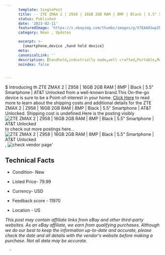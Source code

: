 ```yaml
---
      template: SinglePost
      title: -- ZTE ZMAX 2 | Z958 | 16GB 2GB RAM | 8MP | Black | 5.5" Smartphone | AT&T Unlocked
      status: Published
      date: '2023-02-11'
      featuredImage: 'https://i.ebayimg.com/thumbs/images/g/X7EAAOSwpINg1LRc/s-l225.jpg'
      category: News , Updates

      excerpt: >-
        [smartphone,device ,hand held device]
      meta:
      canonicalLink: ''
      description: [handheld,industrially made,well crafted,Portable,Mobile,Compact,Convenient,Lightweight,Maneuverable,Man-portable,Miniature,Carriable,Hand-held,Light,Holdable,Transportable,Mobile device,Pocket-sized,On-the-go,Wireless,Cordless,Compact size,Convenient size, smartphone,device ,hand held device]
      noindex: false
      

---
```

$
      Introducing th ZTE ZMAX 2 | Z958 | 16GB 2GB RAM | 8MP | Black | 5.5" Smartphone | AT&T Unlocked from a well-known brand.This On-the-go device  is sure to be a Point-of-interest in your home. [Click Here](https://www.ebay.com/itm/184903712308?hash=item2b0d1ebe34%3Ag%3AX7EAAOSwpINg1LRc&mkevt=1&mkcid=1&mkrid=711-53200-19255-0&campid=%253CePNCampaignId%253E&customid=%253CreferenceId%253E&toolid=10049) to read more to learn about the shipping costs and additional details for the ZTE ZMAX 2 | Z958 | 16GB 2GB RAM | 8MP | Black | 5.5" Smartphone | AT&T Unlocked. Shipping cost is undefined.Here is the posting visibly ![ZTE ZMAX 2 | Z958 | 16GB 2GB RAM | 8MP | Black | 5.5" Smartphone | AT&T Unlocked](https://i.ebayimg.com/thumbs/images/g/X7EAAOSwpINg1LRc/s-l225.jpg) to check out more postings here... ![ZTE ZMAX 2 | Z958 | 16GB 2GB RAM | 8MP | Black | 5.5" Smartphone | AT&T Unlocked](https://i.ebayimg.com/images/g/X7EAAOSwpINg1LRc/s-l1600.jpg), ![check vendor page](https://origin-galleryplus.ebayimg.com/ws/web/184903712308_2_0_1/225x225.jpg,https://origin-galleryplus.ebayimg.com/ws/web/184903712308_3_0_1/225x225.jpg,https://origin-galleryplus.ebayimg.com/ws/web/184903712308_4_0_1/225x225.jpg,https://origin-galleryplus.ebayimg.com/ws/web/184903712308_5_0_1/225x225.jpg,https://origin-galleryplus.ebayimg.com/ws/web/184903712308_6_0_1/225x225.jpg)'

      

 ## Technical Facts 



     
      

 - Condition- New 


      

 - Listed Price- 79.99 


      

 - Currency- USD 


      

 - Feedback score - 11970 


      

 - Location - US 


      
      

 *_This post may contain affiliate links from eBay and other third-party websites. As an eBay affiliate, we earn from qualifying purchases. Although we do our best to keep the information up-to-date and accurate, please check the date and all details with the vendor's website before making a purchase. Not all data may be accurate._*




      -
